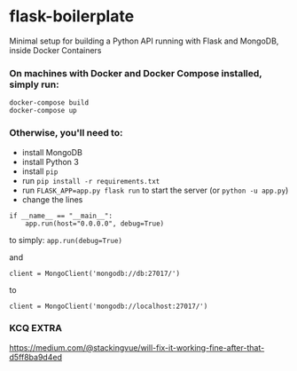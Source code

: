 # flask-boilerplate
Minimal setup for building a Python API running with Flask and MongoDB, inside Docker Containers

### On machines with Docker and Docker Compose installed, simply run:

```
docker-compose build
docker-compose up
```

### Otherwise, you'll need to:

* install MongoDB
* install Python 3
* install `pip`
* run `pip install -r requirements.txt`
* run `FLASK_APP=app.py flask run` to start the server (or `python -u app.py`)
* change the lines
```
if __name__ == "__main__":
    app.run(host="0.0.0.0", debug=True)
```
to simply:
```app.run(debug=True)```

and 
```
client = MongoClient('mongodb://db:27017/')
```
to 
```
client = MongoClient('mongodb://localhost:27017/')
```

### KCQ EXTRA

https://medium.com/@stackingvue/will-fix-it-working-fine-after-that-d5ff8ba9d4ed



